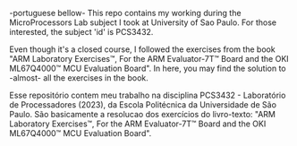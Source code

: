 -portuguese bellow-
This repo contains my working during the MicroProcessors Lab subject I took at University of Sao Paulo. For those interested, the subject 'id' is PCS3432.

Even though it's a closed course, I followed the exercises from the book "ARM Laboratory Exercises™, For the ARM Evaluator-7T™ Board and the OKI ML67Q4000™ MCU Evaluation Board". In here, you may find the solution to -almost- all the exercises in the book.

Esse repositório contem meu trabalho na disciplina PCS3432 - Laboratório de Processadores (2023), da Escola Politécnica da Universidade de São Paulo. São basicamente a resolucao dos exercícios do livro-texto: "ARM Laboratory Exercises™, For the ARM Evaluator-7T™ Board and the OKI ML67Q4000™ MCU Evaluation Board".
